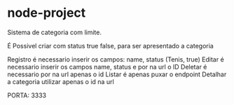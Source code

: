 # node-project

Sistema de categoria com limite.

É Possivel criar com status true false, para ser apresentado a categoria

Registro é necessario inserir os campos: name, status (Tenis, true)
Editar é necessario inserir os campos name, status e por na url o ID
Deletar é necessario por na url apenas o id
Listar é apenas puxar o endpoint
Detalhar a categoria utilizar apenas o id na url

PORTA: 3333